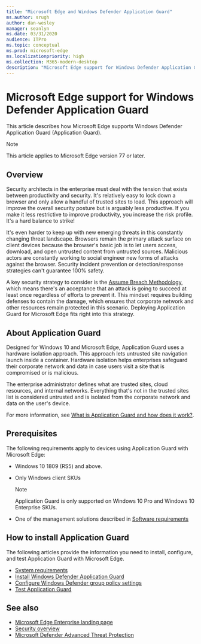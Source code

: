 ```yaml
---
title: "Microsoft Edge and Windows Defender Application Guard"
ms.author: srugh
author: dan-wesley
manager: seanlyn
ms.date: 03/31/2020
audience: ITPro
ms.topic: conceptual
ms.prod: microsoft-edge
ms.localizationpriority: high
ms.collection: M365-modern-desktop
description: "Microsoft Edge support for Windows Defender Application Guard"
---
```


# Microsoft Edge support for Windows Defender Application Guard

This article describes how Microsoft Edge supports Windows Defender Application Guard (Application Guard).

> [!NOTE]
> This article applies to Microsoft Edge version 77 or later.

## Overview

Security architects in the enterprise must deal with the tension that exists between productivity and security. It's relatively easy to lock down a browser and only allow a handful of trusted sites to load. This approach will improve the overall security posture but is arguably less productive. If you make it less restrictive to improve productivity, you increase the risk profile. It's a hard balance to strike!

It's even harder to keep up with new emerging threats in this constantly changing threat landscape. Browsers remain the primary attack surface on client devices because the browser's basic job is to let users access, download, and open untrusted content from untrusted sources. Malicious actors are constantly working to social engineer new forms of attacks against the browser. Security incident prevention or detection/response strategies can't guarantee 100% safety.

A key security strategy to consider is the [Assume Breach Methodology](https://docs.microsoft.com/office365/Enterprise/office-365-monitoring-and-testing#assume-breach-methodology), which means there's an acceptance that an attack is going to succeed at least once regardless of efforts to prevent it. This mindset requires building defenses to contain the damage, which ensures that corporate network and other resources remain protected in this scenario.  Deploying Application Guard for Microsoft Edge fits right into this strategy.

## About Application Guard

Designed for Windows 10 and Microsoft Edge, Application Guard uses a hardware isolation approach. This approach lets untrusted site navigation launch inside a container. Hardware isolation helps enterprises safeguard their corporate network and data in case users visit a site that is compromised or is malicious.

The enterprise administrator defines what are trusted sites, cloud resources, and internal networks. Everything that's not in the trusted sites list is considered untrusted and is isolated from the corporate network and data on the user's device.

For more information, see [What is Application Guard and how does it work?](https://docs.microsoft.com/windows/security/threat-protection/windows-defender-application-guard/wd-app-guard-overview#what-is-application-guard-and-how-does-it-work).

## Prerequisites

The following  requirements apply to devices using Application Guard with Microsoft Edge:

- Windows 10 1809 (RS5) and above.
- Only Windows client SKUs

  > [!NOTE]
  > Application Guard is only supported on Windows 10 Pro and Windows 10 Enterprise SKUs.

- One of the management solutions described in [Software requirements](https://docs.microsoft.com/windows/security/threat-protection/windows-defender-application-guard/reqs-wd-app-guard#software-requirements)

## How to install Application Guard

The following articles provide the information you need to install, configure, and test Application Guard with Microsoft Edge.

- [System requirements](https://docs.microsoft.com/windows/security/threat-protection/windows-defender-application-guard/reqs-wd-app-guard)
- [Install Windows Defender Application Guard](https://docs.microsoft.com/windows/security/threat-protection/windows-defender-application-guard/install-wd-app-guard)
- [Configure Windows Defender group policy settings](https://docs.microsoft.com/windows/security/threat-protection/windows-defender-application-guard/configure-wd-app-guard)
- [Test Application Guard](https://docs.microsoft.com/windows/security/threat-protection/windows-defender-application-guard/test-scenarios-wd-app-guard)

## See also

- [Microsoft Edge Enterprise landing page](https://aka.ms/EdgeEnterprise)
- [Security overview](security-overview.md)
- [Microsoft Defender Advanced Threat Protection](https://docs.microsoft.com/windows/security/threat-protection/microsoft-defender-atp/microsoft-defender-advanced-threat-protection)
